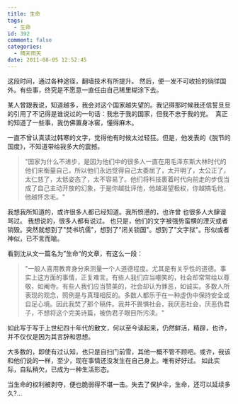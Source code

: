 ```yaml
---
title: 生命
tags:
  - 生命
id: 392
comment: false
categories:
  - 晴天雨天
date: 2011-08-05 12:52:45
---
```


这段时间，通过各种途径，翻墙技术有所提升。 然后，便一发不可收拾的徜徉国外。有些事，终究是不愿意一直任由自己稀里糊涂下去。

某人曾跟我说，知道越多，我会对这个国家越失望的。我记得那时候我还信誓旦旦的引用了不记得是谁说过的一句话：我忠于我的国家，但我不忠于我的党。  真正的知道了一些事，我仿佛置身冰窖，懂得麻木。

一直不曾认真读过韩寒的文字，觉得他有时候太过轻狂。但是，他发表的《脱节的国度》，不知道带给我多大的震撼。
<!--more-->
> "国家为什么不进步，是因为他们中的很多人一直在用毛泽东斯大林时代的他们来衡量自己，所以他们永远觉得自己太委屈了，太开明了，太公正了，太仁慈了，太低姿态了，太不容易了。他们将科技裹着时代向前走的步伐当成了自己主动开放的幻象，于是你越批评他，他越渴望极权，你越搞毛他，他越怀念毛。"

我想我所知道的，或许很多人都已经知道。我所愤懑的，也许曾 也很多人大肆谩骂过。 我想说的，很多人都有说过。 也只是，他们的文字被强势蛮横的湮灭或者销毁。突然就想到了"焚书坑儒"，想到了"闭关锁国"。想到了"文字狱"。形似或者神似，已不言而喻。

看到沈从文一篇名为”生命“的文章，有这么一段：

> "一般人喜用教育身分来测量一个人道德程度。尤其是有关乎性的道德。事实上这方面的事情，正复难言。有些人我们应当嘲笑的，社会却常常给以尊敬，如阉寺。有些人我们应当赞美的，社会却认为罪恶，如诚实。多数人所表现的观念，照例是与真理相反的。多数人都乐于在一种虚伪中保持安全或自足心境。因此我焚了那个稿件。我并不畏惧社会，我厌恶社会，厌恶伪君子，不想将这个完美诗篇，被伪君子眼目所污渎。"

如此写于写于上世纪四十年代的散文，何以至今读起来，仍然鲜活，精辟，也许，并不仅仅是因为其言辞和思想。

大多数的，即使有过认知，也只是自扫门前雪，其他一概不管不顾吧。或许，我该和他们说的一样，至少，现在事情还没发生在自己身上。唯有好好过。 如此实际，自私稍欠，已成为一种生活形态。

当生命的权利被剥夺，便也脆弱得不堪一击。失去了保护伞，生命，还可以延续多久?…
